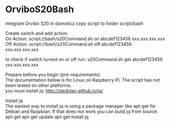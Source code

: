 # OrviboS20Bash

integrate Orvibo S20 in domoticz
copy script to folder script/bash

Create switch and add action:   
On Action: script://bash/s20Command.sh on abcdef123456 xxx.xxx.xxx.xxx    
Off Action: script://bash/s20Command.sh off abcdef123456 xxx.xxx.xxx.xxx

to check if switch turned on or off run:
s20Command.sh get abcdef123456 xxx.xxx.xxx.xxx 

Prepare before you begin (pre-requirements)   
The documentation below is for Linux on Raspberry PI. The script has not been tested on other platforms.   
you must install jq: http://stedolan.github.io/jq/

Install jq   
The easiest way to install jq is using a package manager like apt-get for Debian and Raspbian. If that does not work you can build jq from source.
apt-get
apt-get update
apt-get install jq
